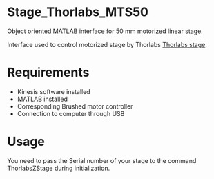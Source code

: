 # Stage_Thorlabs_MTS50
Object oriented MATLAB interface for 50 mm motorized linear stage.

Interface used to control motorized stage by Thorlabs [Thorlabs stage](https://www.thorlabs.com/newgrouppage9.cfm?objectgroup_id=3002).

# Requirements
*  Kinesis software installed
*  MATLAB installed
*  Corresponding Brushed motor controller
*  Connection to computer through USB

# Usage

You need to pass the Serial number of your stage to the command ThorlabsZStage during initialization.



